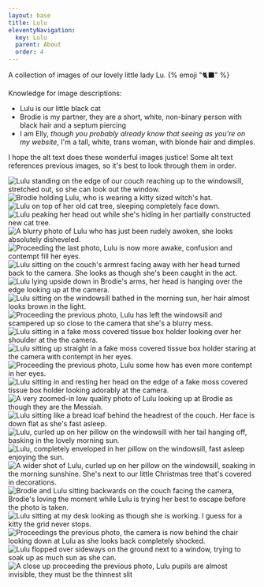 ```yaml
---
layout: base
title: Lulu
eleventyNavigation:
  key: Lulu
  parent: About
  order: 4
---
```


A collection of images of our lovely little lady Lu. {% emoji "🐈‍⬛" %}

Knowledge for image descriptions:
- Lulu is our little black cat
- Brodie is my partner, they are a short, white, non-binary person with black hair and a septum piercing
- I am Elly, *though you probably already know that seeing as you're on my website*, I'm a tall, white, trans woman, with blonde hair and dimples.

I hope the alt text does these wonderful images justice! Some alt text references previous images, so it's best to look through them in order.

![Lulu standing on the edge of our couch reaching up to the windowsill, stretched out, so she can look out the window.](../../../assets/img/IMG_1652.png)
![Brodie holding Lulu, who is wearing a kitty sized witch's hat.](../../../assets/img/IMG_1903.png)
![Lulu on top of her old cat tree, sleeping completely face down.](../../../assets/img/IMG_1919.png)
![Lulu peaking her head out while she's hiding in her partially constructed new cat tree.](../../../assets/img/IMG_1947.JPG)
![A blurry photo of Lulu who has just been rudely awoken, she looks absolutely disheveled.](../../../assets/img/IMG_1968.png)
![Proceeding the last photo, Lulu is now more awake, confusion and contempt fill her eyes.](../../../assets/img/IMG_1969.png)
![Lulu sitting on the couch's armrest facing away with her head turned back to the camera. She looks as though she's been caught in the act.](../../../assets/img/IMG_1976.png)
![Lulu lying upside down in Brodie's arms, her head is hanging over the edge looking up at the camera.](../../../assets/img/IMG_1983.png)
![Lulu sitting on the windowsill bathed in the morning sun, her hair almost looks brown in the light.](../../../assets/img/IMG_2021.png)
![Proceeding the previous photo, Lulu has left the windowsill and scampered up so close to the camera that she's a blurry mess.](../../../assets/img/IMG_2026.png)
![Lulu sitting in a fake moss covered tissue box holder looking over her shoulder at the the camera.](../../../assets/img/IMG_2062.png)
![Lulu sitting up straight in a fake moss covered tissue box holder staring at the camera with contempt in her eyes.](../../../assets/img/IMG_2065.png)
![Proceeding the previous photo, Lulu some how has even more contempt in her eyes.](../../../assets/img/IMG_2067.png)
![Lulu sitting in and resting her head on the edge of a fake moss covered tissue box holder looking adorably at the camera.](../../../assets/img/IMG_2068.png)
![A very zoomed-in low quality photo of Lulu looking up at Brodie as though they are the Messiah.](../../../assets/img/IMG_2088.png)
![Lulu sitting like a bread loaf behind the headrest of the couch. Her face is down flat as she's fast asleep.](../../../assets/img/IMG_2102.png)
![Lulu, curled up on her pillow on the windowsill with her tail hanging off, basking in the lovely morning sun.](../../../assets/img/IMG_2111.png)
![Lulu, completely enveloped in her pillow on the windowsill, fast asleep enjoying the sun.](../../../assets/img/IMG_2112.png)
![A wider shot of Lulu, curled up on her pillow on the windowsill, soaking in the morning sunshine. She's next to our little Christmas tree that's covered in decorations.](../../../assets/img/IMG_2113.png)
![Brodie and Lulu sitting backwards on the couch facing the camera, Brodie's loving the moment while Lulu is trying her best to escape before the photo is taken.](../../../assets/img/IMG_2117.png)
![Lulu sitting at my desk looking as though she is working. I guess for a kitty the grid never stops.](../../../assets/img/IMG_2118.png)
![Proceedings the previous photo, the camera is now behind the chair looking down at Lulu as she looks back completely shocked.](../../../assets/img/IMG_2122.png)
![Lulu flopped over sideways on the ground next to a window, trying to soak up as much sun as she can.](../../../assets/img/IMG_2127.png)
![A close up proceeding the previous photo, Lulu pupils are almost invisible, they must be the thinnest slit](../../../assets/img/IMG_2128.png)
